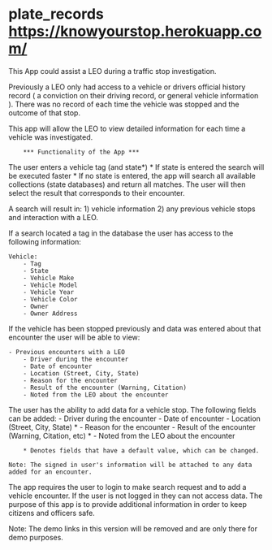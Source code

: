 # plate_records   https://knowyourstop.herokuapp.com/

This App could assist a LEO during a traffic stop investigation.

Previously a LEO only had access to a vehicle or drivers official history record ( a conviction on their driving record, or general vehicle information ). There was no record of each time the vehicle was stopped and the outcome of that stop. 

This app will allow the LEO to view detailed information for each time a vehicle was investigated.

        *** Functionality of the App ***

The user enters a vehicle tag (and state*)
    * If state is entered the search will be executed faster
    * If no state is entered, the app will search all available collections (state databases)
       and return all matches. The user will then select the result that corresponds to their encounter.

A search will result in:
    1) vehicle information 
    2) any previous vehicle stops and interaction with a LEO.


If a search located a tag in the database the user has access to the following information:

    Vehicle:
        - Tag
        - State
        - Vehicle Make
        - Vehicle Model
        - Vehicle Year
        - Vehicle Color
        - Owner
        - Owner Address

If the vehicle has been stopped previously and data was entered about that encounter the user will be able to view:

    - Previous encounters with a LEO
        - Driver during the encounter
        - Date of encounter
        - Location (Street, City, State)
        - Reason for the encounter
        - Result of the encounter (Warning, Citation)
        - Noted from the LEO about the encounter

The user has the ability to add data for a vehicle stop. The following fields can be added:
        - Driver during the encounter
        - Date of encounter
        - Location (Street, City, State) *
        - Reason for the encounter
        - Result of the encounter (Warning, Citation, etc) *
        - Noted from the LEO about the encounter
        
        * Denotes fields that have a default value, which can be changed.

    Note: The signed in user's information will be attached to any data added for an encounter.



The app requires the user to login to make search request and to add a vehicle encounter. If the user is not logged in they can not access data. The purpose of this app is to provide additional information in order to keep citizens and officers safe.

Note: The demo links in this version will be removed and are only there for demo purposes.



